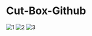 # Cut-Box-Github
![1](https://github.com/DaoQuocViet18/Cut-Box-Github/assets/108569142/55b732ed-fa9c-4714-bdea-a2f491bea1e8)
![2](https://github.com/DaoQuocViet18/Cut-Box-Github/assets/108569142/aef6cc35-9e91-40bc-9d5c-d688e211ffa4)
![3](https://github.com/DaoQuocViet18/Cut-Box-Github/assets/108569142/dbf3e754-8749-4881-95cc-d1b09e554aa3)
